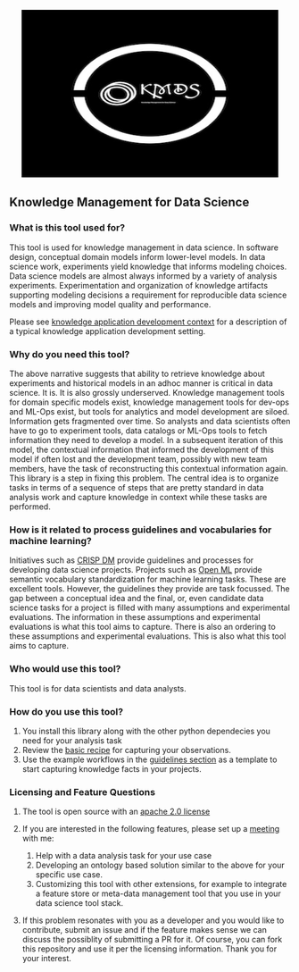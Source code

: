 <p align="center">
  <img width="460" height="300" src="images/kmds_logo_resized.jpg">
</p>

## Knowledge Management for Data Science

### What is this tool used for?

This tool is used for knowledge management in data science. In software design, conceptual domain models inform lower-level models. In data science work, experiments yield knowledge that informs modeling choices. Data science models are almost always informed by a variety of analysis experiments. Experimentation and organization of knowledge artifacts supporting modeling decisions a requirement for reproducible data science models and improving model quality and performance.

Please see [knowledge application development context](/feature_documentation/knowledge_management_in_DS.md ) for a description of a typical knowledge application development setting.

### Why do you need this tool?

The above narrative suggests that ability to retrieve knowledge about experiments and historical models in an adhoc manner is critical in data science. It is. It is also grossly underserved. Knowledge management tools for domain specific models exist, knowledge management tools for dev-ops and ML-Ops exist, but tools for analytics and model development are siloed. Information gets fragmented over time. So analysts and data scientists often have to go to experiment tools, data catalogs or ML-Ops tools to fetch information they need to develop a model. In a subsequent iteration of this model, the contextual information that informed the development of this model if often lost and the development team, possibly with new team members, have the task of reconstructing this contextual information again. This library is a step in fixing this problem. The central idea is to organize tasks in terms of a sequence of steps that are pretty standard in data analysis work and capture knowledge in context while these tasks are performed.

### How is it related to process guidelines and vocabularies for machine learning?
Initiatives such as [CRISP DM](https://www.datascience-pm.com/crisp-dm-2/) provide guidelines and processes for developing data science projects. Projects such as [Open ML](https://openml.github.io/openml-python/main/index.html) provide semantic vocabulary standardization for machine learning tasks. These are excellent tools. However, the guidelines they provide are task focussed. The gap between a conceptual idea and the final, or, even candidate data science tasks for a project is filled with many assumptions and experimental evaluations. The information in these assumptions and experimental evaluations is what this tool aims to capture. There is also an ordering to these assumptions and experimental evaluations. This is also what this tool aims to capture.

### Who would use this tool?

This tool is for data scientists and data analysts.

### How do you use this tool?

1. You install this library along with the other python dependecies you need for your analysis task
2. Review the [basic recipe](examples_of_use/workflow_recipe.md) for capturing your observations.
3. Use the example workflows in the [guidelines section](examples_of_use/workflow_recipe.md) as a template to start capturing knowledge facts in your projects.

### Licensing and Feature Questions

1. The tool is open source with an [apache 2.0 license](https://www.apache.org/licenses/LICENSE-2.0.txt)
2. If you are interested in the following features, please set up a [meeting](https://calendly.com/rajiv-sambasivan/help-with-kmds-feature) with me:
   1. Help with a data analysis task for your use case
   2. Developing an ontology based solution similar to the above for your specific use case.
   3. Customizing this tool with other extensions, for example to integrate a feature store or meta-data management tool that you use in your data science tool stack.

3. If this problem resonates with you as a developer  and you would like to contribute, submit an issue and if the feature makes sense we can discuss the possiblity of submitting a PR for it. Of course, you can fork this repository and use it per the licensing information. Thank you for your interest.
